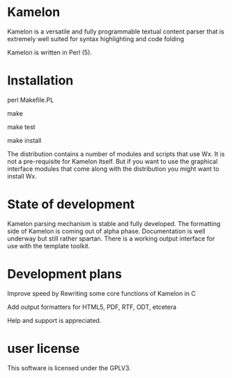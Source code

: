 # Kamelon

Kamelon is a versatile and fully programmable textual content parser that is 
extremely well suited for syntax highlighting and code folding

Kamelon is written in Perl (5).

# Installation

 perl Makefile.PL
 
 make
 
 make test
 
 make install

The distribution contains a number of modules and scripts that use Wx.
It is not a pre-requisite for Kamelon itself. But if you want to use
the graphical interface modules that come along with the distribution
you might want to install Wx.

# State of development

Kamelon parsing mechanism is stable and fully developed. The formatting
side of Kamelon is coming out of alpha phase. Documentation is well
underway but still rather spartan. There is a working output interface
for use with the template toolkit.

# Development plans

 Improve speed by Rewriting some core functions of Kamelon in C
 
 Add output formatters for HTML5, PDF, RTF, ODT, etcetera

Help and support is appreciated.

# user license

This software is licensed under the GPLV3.




